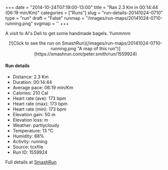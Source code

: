 +++
date = "2014-10-24T07:19:00-13:00"
title = "Ran 2.3 Km in 00:14:44 (06:19 min/Km)"
categories = ["Runs"]
slug = "run-details-20141024-0710"
type = "run"
draft = "False"
runmap = "/images/run-maps/20141024-0710-running.png"
svgmap = '<polyline points="29 73, 17 93, 44 100, 49 86, 54 71, 61 61, 83 25, 71 18, 58 17, 63 0, 58 11, 59 17, 83 25, 61 63, 38 57, 31 70, 30 72">'
+++

A visit to Al's Deli to get some handmade bagels. Yummmm



<!--more-->

<center>
[![Click to see the run on SmashRun](/images/run-maps/20141024-0710-running.png "A map of this run")](https://smashrun.com/peter.smith/run/1559924)
</center>

#### Run details

* Distance: 2.3 Km
* Duration: 00:14:44
* Average pace: 06:19 min/Km
* Calories: 210 Cal
* Heart rate (ave): 173 bpm
* Heart rate (max): 173 bpm
* Heart rate (min): 173 bpm
* Elevation gain: 50 m
* Elevation loss:  m
* Weather: partlycloudy
* Temperature: 13 &deg;C
* Humidity: 88%
* Activity: running
* Source: tcxfile
* Run ID: 1559924

Full details at [SmashRun](https://smashrun.com/peter.smith/run/1559924)